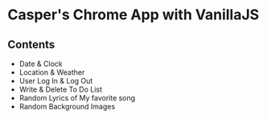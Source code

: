 # Casper's Chrome App with VanillaJS 

## Contents

* Date & Clock
* Location & Weather
* User Log In & Log Out
* Write & Delete To Do List
* Random Lyrics of My favorite song
* Random Background Images
